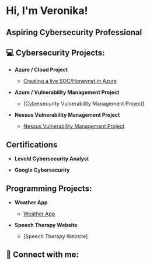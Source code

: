 <h1>Hi, I'm Veronika! </h1>

<h2> Aspiring Cybersecurity Professional <h2>
  
<h2>💻 Cybersecurity Projects:</h2>

- <b> Azure / Cloud Project </b>
  - [Creating a live SOC/Honeynet in Azure](https://github.com/Veroro321/Azure-SOC)

- <b> Azure / Vulnerability Management Project </b>
  - [Cybersecurity Vulnerability Management Project]

- <b> Nessus Vulnerability Management Project </b>
  - [Nessus Vulnerability Management Project](https://github.com/Veroro321/Nessus-Vulnerability-Management-Project) 
<h2> Certifications </h2>
  
- <b> Leveld Cybersecurity Analyst </b>
  
- <b> Google Cybersecurity </b>
  
<h2> Programming Projects:</h2>

- <b> Weather App </b>
  - [Weather App](https://github.com/Veroro321/Weather_App)

- <b> Speech Therapy Website </b>
  - [Speech Therapy Website]
 

<h2> 🤳 Connect with me:</h2>


<!--

Here are some ideas to get you started:

- 🔭 I’m currently working on ...
- 🌱 I’m currently learning ...
- 👯 I’m looking to collaborate on ...
- 🤔 I’m looking for help with ...
- 💬 Ask me about ...
- 📫 How to reach me: ...
- ⚡ Fun fact: ...
-->
